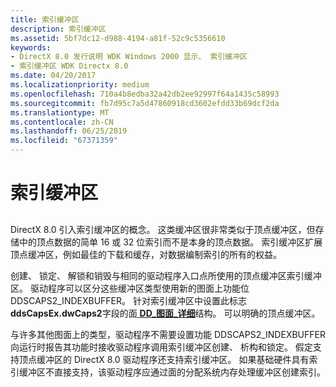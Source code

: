 ```yaml
---
title: 索引缓冲区
description: 索引缓冲区
ms.assetid: 5bf7dc12-d988-4194-a81f-52c9c5356610
keywords:
- DirectX 8.0 发行说明 WDK Windows 2000 显示、 索引缓冲区
- 索引缓冲区 WDK Directx 8.0
ms.date: 04/20/2017
ms.localizationpriority: medium
ms.openlocfilehash: 710a4b8edba32a42db2ee92997f64a1435c58993
ms.sourcegitcommit: fb7d95c7a5d47860918cd3602efdd33b69dcf2da
ms.translationtype: MT
ms.contentlocale: zh-CN
ms.lasthandoff: 06/25/2019
ms.locfileid: "67371359"
---
```

# <a name="index-buffers"></a>索引缓冲区


## <span id="ddk_index_buffers_gg"></span><span id="DDK_INDEX_BUFFERS_GG"></span>


DirectX 8.0 引入索引缓冲区的概念。 这类缓冲区很非常类似于顶点缓冲区，但存储中的顶点数据的简单 16 或 32 位索引而不是本身的顶点数据。 索引缓冲区扩展顶点缓冲区，例如最佳的下载和缓存，对数据编制索引的所有的权益。

创建、 锁定、 解锁和销毁与相同的驱动程序入口点所使用的顶点缓冲区索引缓冲区。 驱动程序可以区分这些缓冲区类型使用新的图面上功能位 DDSCAPS2\_INDEXBUFFER。 针对索引缓冲区中设置此标志**ddsCapsEx.dwCaps2**字段的面[ **DD\_图面\_详细**](https://docs.microsoft.com/windows/desktop/api/ddrawint/ns-ddrawint-_dd_surface_more)结构。 可以明确的顶点缓冲区。

与许多其他图面上的类型，驱动程序不需要设置功能 DDSCAPS2\_INDEXBUFFER 向运行时报告其功能时接收驱动程序调用索引缓冲区创建、 析构和锁定。 假定支持顶点缓冲区的 DirectX 8.0 驱动程序还支持索引缓冲区。 如果基础硬件具有索引缓冲区不直接支持，该驱动程序应通过面的分配系统内存处理缓冲区创建索引。

 

 





